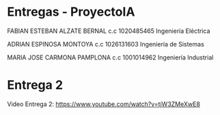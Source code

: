 # Entregas - ProyectoIA


FABIAN ESTEBAN ALZATE BERNAL c.c 1020485465 Ingeniería Eléctrica

ADRIAN ESPINOSA MONTOYA c.c 1026131603 Ingeniería de Sistemas

MARIA JOSE CARMONA PAMPLONA c.c 1001014962 Ingeniería Industrial

# Entrega 2
Video Entrega 2: https://www.youtube.com/watch?v=tjW3ZMeXwE8
